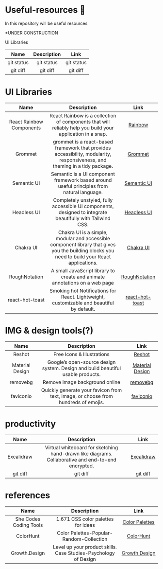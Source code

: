 # Useful-resources :star2:
In this repository will be useful resources 

*UNDER CONSTRUCTION

UI Libraries

| Name | Description | Link |
| :---:        |     :---:     |        :---: |
| git status   | git status     | git status    |
| git diff     | git diff       | git diff      |


# UI Libraries

| Name | Description | Link |
| :---:        |     :---:     |        :---: |
| React Rainbow Components   | React Rainbow is a collection of components that will reliably help you build your application in a snap.|[Rainbow](https://react-rainbow.io/)|
| Grommet     | grommet is a react-based framework that provides accessibility, modularity, responsiveness, and theming in a tidy package.|[Grommet](https://v2.grommet.io/)|
| Semantic UI | Semantic is a UI component framework based around useful principles from natural language.| [Semantic UI](https://semantic-ui.com/) |
| Headless UI | Completely unstyled, fully accessible UI components, designed to integrate beautifully with Tailwind CSS.| [Headless UI](https://headlessui.com/)|
| Chakra UI | Chakra UI is a simple, modular and accessible component library that gives you the building blocks you need to build your React applications.| [Chakra UI](https://chakra-ui.com/)|
| RoughNotation | A small JavaScript library to create and animate annotations on a web page| [RoughNotation](https://roughnotation.com/)|
| react-hot-toast |Smoking hot Notifications for React. Lightweight, customizable and beautiful by default.| [react-hot-toast](https://react-hot-toast.com/)|


# IMG & design tools(?)

| Name | Description | Link |
| :---:        |     :---:     |        :---: |
| Reshot | Free Icons & Illustrations | [Reshot](https://www.reshot.com/) |
| Material Design | Google’s open-source design system. Design and build beautiful usable products. | [Material Design](https://m3.material.io/) |
| removebg | Remove image background online | [removebg](https://www.remove.bg/) |
| faviconio | Quickly generate your favicon from text, image, or choose from hundreds of emojis.  | [faviconio](https://favicon.io/) |


# productivity
| Name | Description | Link |
| :---:        |     :---:     |        :---: |
| Excalidraw  | Virtual whiteboard for sketching hand-drawn like diagrams. Collaborative and end-to-end encrypted.| [Excalidraw](https://excalidraw.com/)    |
| git diff     | git diff       | git diff      |


# references

| Name | Description | Link |
| :---:        |     :---:     |        :---: |
| She Codes Coding Tools     | 1.671 CSS color palettes for ideas  | [Color Palettes](https://palettes.shecodes.io/) |
| ColorHunt | Color Palettes-Popular-Random-Collection | [ColorHunt](https://colorhunt.co/)|
| Growth.Design | Level up your product skills. Case Studies-Psychology of Design | [Growth.Design](https://growth.design/)|




